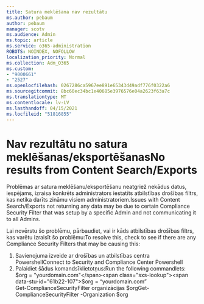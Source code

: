 ```yaml
---
title: Satura meklēšana nav rezultātu
ms.author: pebaum
author: pebaum
manager: scotv
ms.audience: Admin
ms.topic: article
ms.service: o365-administration
ROBOTS: NOINDEX, NOFOLLOW
localization_priority: Normal
ms.collection: Adm_O365
ms.custom:
- "9000661"
- "2527"
ms.openlocfilehash: 0267286ca5967ee891e65343d49adf776f0322a6
ms.sourcegitcommit: 8bc60ec34bc1e40685e3976576e04a2623f63a7c
ms.translationtype: MT
ms.contentlocale: lv-LV
ms.lasthandoff: 04/15/2021
ms.locfileid: "51816855"
---
```

# <a name="no-results-from-content-searchexports"></a><span data-ttu-id="61b22-102">Nav rezultātu no satura meklēšanas/eksportēšanas</span><span class="sxs-lookup"><span data-stu-id="61b22-102">No results from Content Search/Exports</span></span>

<span data-ttu-id="61b22-103">Problēmas ar satura meklēšanu/eksportēšanu neatgriež nekādus datus, iespējams, izraisa konkrēts administrators iestatīts atbilstības drošības filtrs, kas netika darīts zināmu visiem administratoriem.</span><span class="sxs-lookup"><span data-stu-id="61b22-103">Issues with Content Search/Exports not returning any data may be due to certain Compliance Security Filter that was setup by a specific Admin and not communicating it to all Admins.</span></span>

<span data-ttu-id="61b22-104">Lai novērstu šo problēmu, pārbaudiet, vai ir kāds atbilstības drošības filtrs, kas varētu izraisīt šo problēmu:</span><span class="sxs-lookup"><span data-stu-id="61b22-104">To resolve this, check to see if there are any Compliance Security Filters that may be causing this:</span></span>
1. <span data-ttu-id="61b22-105">Savienojuma izveide ar drošības un atbilstības centra Powershell</span><span class="sxs-lookup"><span data-stu-id="61b22-105">Connect to Security and Compliance Center Powershell</span></span>
2. <span data-ttu-id="61b22-106">Palaidiet šādus komandsīklietotņus:</span><span class="sxs-lookup"><span data-stu-id="61b22-106">Run the following commandlets:</span></span>
<br><span data-ttu-id="61b22-107">$org = "yourdomain.com"</span><span class="sxs-lookup"><span data-stu-id="61b22-107">$org = “yourdomain.com”</span></span>
<br><span data-ttu-id="61b22-108">Get-ComplianceSecurityFilter organizācijas $org</span><span class="sxs-lookup"><span data-stu-id="61b22-108">Get-ComplianceSecurityFilter -Organization $org</span></span>